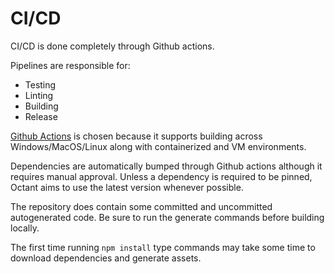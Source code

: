 # CI/CD

CI/CD is done completely through Github actions.

Pipelines are responsible for:
 - Testing
 - Linting
 - Building
 - Release

[Github Actions](https://github.com/features/actions) is chosen because it supports building across Windows/MacOS/Linux along with containerized and VM environments.

Dependencies are automatically bumped through Github actions although it requires manual approval. Unless a dependency is required to be pinned, Octant aims to use the latest version whenever possible.

The repository does contain some committed and uncommitted autogenerated code. Be sure to run the generate commands before building locally.

The first time running `npm install` type commands may take some time to download dependencies and generate assets.

